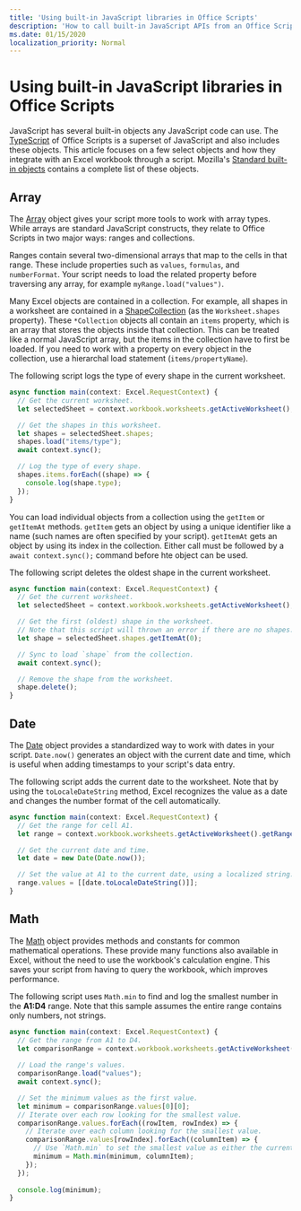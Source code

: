 ```yaml
---
title: 'Using built-in JavaScript libraries in Office Scripts'
description: 'How to call built-in JavaScript APIs from an Office Script in Excel on the web.'
ms.date: 01/15/2020
localization_priority: Normal
---
```


# Using built-in JavaScript libraries in Office Scripts

JavaScript has several built-in objects any JavaScript code can use. The [TypeScript](../overview/code-editor-environment.md) of Office Scripts is a superset of JavaScript and also includes these objects. This article focuses on a few select objects and how they integrate with an Excel workbook through a script. Mozilla's [Standard built-in objects](https://developer.mozilla.org/docs/Web/JavaScript/Reference/Global_Objects) contains a complete list of these objects.

## Array

The [Array](https://developer.mozilla.org/docs/Web/JavaScript/Reference/Global_Objects/Array) object gives your script more tools to work with array types. While arrays are standard JavaScript constructs, they relate to Office Scripts in two major ways: ranges and collections.

Ranges contain several two-dimensional arrays that map to the cells in that range. These include properties such as `values`, `formulas`, and `numberFormat`. Your script needs to load the related property before traversing any array, for example `myRange.load("values")`.

Many Excel objects are contained in a collection. For example, all shapes in a worksheet are contained in a [ShapeCollection](/javascript/api/office-scripts/excel/excel.shapecollection) (as the `Worksheet.shapes` property). These `*Collection` objects all contain an `items` property, which is an array that stores the objects inside that collection. This can be treated like a normal JavaScript array, but the items in the collection have to first be loaded. If you need to work with a property on every object in the collection, use a hierarchal load statement (`items/propertyName`).

The following script logs the type of every shape in the current worksheet.

```TypeScript
async function main(context: Excel.RequestContext) {
  // Get the current worksheet.
  let selectedSheet = context.workbook.worksheets.getActiveWorksheet();

  // Get the shapes in this worksheet.
  let shapes = selectedSheet.shapes;
  shapes.load("items/type");
  await context.sync();

  // Log the type of every shape.
  shapes.items.forEach((shape) => {
    console.log(shape.type);
  });
}
```

You can load individual objects from a collection using the `getItem` or `getItemAt` methods. `getItem` gets an object by using a unique identifier like a name (such names are often specified by your script). `getItemAt` gets an object by using its index in the collection. Either call must be followed by a `await context.sync();` command before hte object can be used.

The following script deletes the oldest shape in the current worksheet.

```Typescript
async function main(context: Excel.RequestContext) {
  // Get the current worksheet.
  let selectedSheet = context.workbook.worksheets.getActiveWorksheet();

  // Get the first (oldest) shape in the worksheet.
  // Note that this script will thrown an error if there are no shapes.
  let shape = selectedSheet.shapes.getItemAt(0);

  // Sync to load `shape` from the collection.
  await context.sync();

  // Remove the shape from the worksheet.
  shape.delete();
}
```

## Date

The [Date](https://developer.mozilla.org/docs/Web/JavaScript/Reference/Global_Objects/Date) object provides a standardized way to work with dates in your script. `Date.now()` generates an object with the current date and time, which is useful when adding timestamps to your script's data entry.

The following script adds the current date to the worksheet. Note that by using the `toLocaleDateString` method, Excel recognizes the value as a date and changes the number format of the cell automatically.

```TypeScript
async function main(context: Excel.RequestContext) {
  // Get the range for cell A1.
  let range = context.workbook.worksheets.getActiveWorksheet().getRange("A1");

  // Get the current date and time.
  let date = new Date(Date.now());

  // Set the value at A1 to the current date, using a localized string.
  range.values = [[date.toLocaleDateString()]];
}
```

## Math

The [Math](https://developer.mozilla.org/docs/Web/JavaScript/Reference/Global_Objects/Math) object provides methods and constants for common mathematical operations. These provide many functions also available in Excel, without the need to use the workbook's calculation engine. This saves your script from having to query the workbook, which improves performance.

The following script uses `Math.min` to find and log the smallest number in the **A1:D4** range. Note that this sample assumes the entire range contains only numbers, not strings.

```TypeScript
async function main(context: Excel.RequestContext) {
  // Get the range from A1 to D4.
  let comparisonRange = context.workbook.worksheets.getActiveWorksheet().getRange("A1:D4");
  
  // Load the range's values.
  comparisonRange.load("values");
  await context.sync();

  // Set the minimum values as the first value.
  let minimum = comparisonRange.values[0][0];
  // Iterate over each row looking for the smallest value.
  comparisonRange.values.forEach((rowItem, rowIndex) => {
    // Iterate over each column looking for the smallest value.
    comparisonRange.values[rowIndex].forEach((columnItem) => {
      // Use `Math.min` to set the smallest value as either the current cell's value or the previous minimum.
      minimum = Math.min(minimum, columnItem);
    });
  });
  
  console.log(minimum);
}

```
